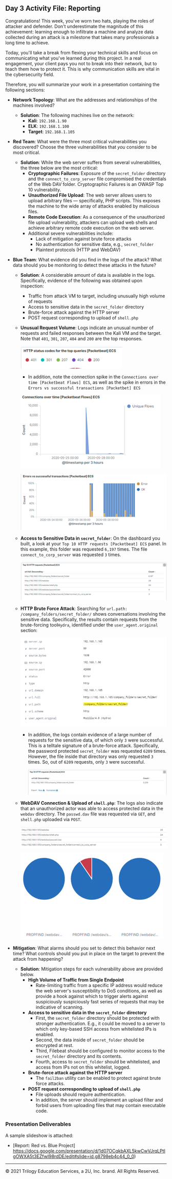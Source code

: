 ## Day 3 Activity File: Reporting

Congratulations! This week, you've worn two hats, playing the roles of attacker and defender. Don't underestimate the magnitude of this achievement: learning enough to infiltrate a machine and analyze data collected during an attack is a milestone that takes many professionals a long time to achieve.

Today, you'll take a break from flexing your technical skills and focus on communicating what you've learned during this project. In a real engagement, your client pays you not to break into their network, but to teach them how to protect it. This is why communication skills are vital in the cybersecurity field.

Therefore, you will summarize your work in a presentation containing the following sections:

- **Network Topology**: What are the addresses and relationships of the machines involved?  

  - **Solution**: The following machines live on the network:
    - **Kali**: `192.168.1.90`
    - **ELK**: `192.168.1.100`
    - **Target**: `192.168.1.105`

- **Red Team**: What were the three most critical vulnerabilities you discovered? Choose the three vulnerabilities that _you_ consider to be most critical.

  - **Solution**:  While the web server suffers from several vulnerabilities, the three below are the most critical:
      - **Cryptographic Failures**: Exposure of the `secret_folder` directory and the `connect_to_corp_server` file compromised the credentials of the Web DAV folder. Cryptographic Failures is an OWASP Top 10 vulnerability.
      - **Unauthorized File Upload**: The web server allows users to upload arbitrary files — specifically, PHP scripts. This exposes the machine to the wide array of attacks enabled by malicious files.
      - **Remote Code Execution**: As a consequence of the unauthorized file upload vulnerability, attackers can upload web shells and achieve arbitrary remote code execution on the web server.
    - Additional severe vulnerabilities include:
      - Lack of mitigation against brute force attacks
      - No authentication for sensitive data, e.g., `secret_folder`
      - Plaintext protocols (HTTP and WebDAV)

- **Blue Team**: What evidence did you find in the logs of the attack? What data should you be monitoring to detect these attacks in the future?
  
  - **Solution**: A considerable amount of data is available in the logs. Specifically, evidence of the following was obtained upon inspection:
    - Traffic from attack VM to target, including unusually high volume of requests
    - Access to sensitive data in the `secret_folder` directory
    - Brute-force attack against the HTTP server
    - POST request corresponding to upload of `shell.php`

  - **Unusual Request Volume**: Logs indicate an unusual number of requests and failed responses between the Kali VM and the target. Note that `401`, `301`, `207`, `404` and `200` are the top responses.

    ![](../Images/Status-codes.png)

    - In addition, note the connection spike in the `Connections over time [Packetbeat Flows] ECS`, as well as the spike in errors in the `Errors vs successful transactions [Packetbet] ECS`

    ![](../Images/Connection-spike.png)

    ![](../Images/Error-spike.png)

  - **Access to Sensitive Data in `secret_folder`**: On the dashboard you built, a look at your `Top 10 HTTP requests [Packetbeat] ECS` panel. In this example, this folder was requested `6,197` times. The file `connect_to_corp_server` was requested `3` times.

    ![](../Images/Top-folders.png)

  - **HTTP Brute Force Attack**: Searching for `url.path: /company_folders/secret_folder/` shows conversations involving the sensitive data. Specifically, the results contain requests from the brute-forcing tool`Hydra`, identified under the `user_agent.original` section:

      ![](../Images/Hydra-Evidence.png)

    - In addition, the logs contain evidence of a large number of requests for the sensitive data, of which only `3` were successful. This is a telltale signature of a brute-force attack. Specifically, the password protected `secret_folder` was requested `6209` times. However, the file inside that directory was only requested `3` times. So, out of `6209` requests, only `3` were successful. 

      ![](../Images/secret-folder.png) 

  - **WebDAV Connection & Upload of `shell.php`**: The logs also indicate that an unauthorized actor was able to access protected data in the `webdav` directory. The `passwd.dav` file was requested via `GET`, and `shell.php` uploaded via `POST`.

      ![](../Images/webdav.png)

      ![](../Images/WebDav-pie.png)

- **Mitigation**: What alarms should you set to detect this behavior next time? What controls should you put in place on the target to prevent the attack from happening?

  - **Solution**: Mitigation steps for each vulnerability above are provided below.
    - **High Volume of Traffic from Single Endpoint**
      - Rate-limiting traffic from a specific IP address would reduce the web server's susceptibility to DoS conditions, as well as provide a hook against which to trigger alerts against suspiciously suspiciously fast series of requests that may be indicative of scanning.
    - **Access to sensitive data in the `secret_folder` directory**
      - First, the `secret_folder` directory should be protected with stronger authentication. E.g., it could be moved to a server to which only key-based SSH access from whitelisted IPs is enabled.
      - Second, the data inside of `secret_folder` should be encrypted at rest.
      - Third, Filebeat should be configured to monitor access to the `secret_folder` directory and its contents.
      - Fourth, access to `secret_folder` should be whitelisted, and access from IPs not on this whitelist, logged.
    - **Brute-force attack against the HTTP server**
      - The `fail2ban` utility can be enabled to protect against brute force attacks.
    - **POST request corresponding to upload of `shell.php`**
      - File uploads should require authentication.
      - In addition, the server should implement an upload filter and forbid users from uploading files that may contain executable code.

### Presentation Deliverables

A sample slideshow is attached:
- [Report: Red vs. Blue Project] https://docs.google.com/presentation/d/1d07OCqkbAXL5kwCwVJrqLPtIgOWXA5t3EZfwI98rdDE/edit#slide=id.g8798eb4c44_0_0)



---
© 2021 Trilogy Education Services, a 2U, Inc. brand. All Rights Reserved.  
